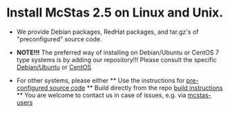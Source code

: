 # Install McStas 2.5 on Linux and Unix.

* We provide Debian packages, RedHat packages, and tar.gz's of "preconfigured" source code.

* **NOTE!!!** The preferred way of installing on Debian/Ubuntu or CentOS
7 type systems is by adding our repository!!! Please consult the
specific [Debian/Ubuntu](debian/README.md) or  [CentOS](centos/README.md) 

* For other systems, please either
 ** Use the instructions for
 [pre-configured source code](src/README.md)
 ** Build directly from the repo [build instructions](https://github.com/McStasMcXtrace/McCode/wiki/Building-McStas-McXtrace)
 ** You are welcome to contact us in case of issues, e.g. via [mcstas-users](mailto:mcstas-users@mcstas.org)
